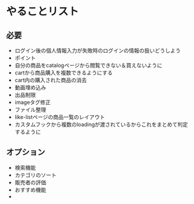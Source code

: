 # やることリスト

## 必要
- ログイン後の個人情報入力が失敗時のログインの情報の扱いどうしよう
- ポイント
- 自分の商品をcatalogページから閲覧できない＆買えないように
- cartから商品購入を複数できるようにする
- cart内の購入された商品の消去
- 動画埋め込み
- 出品制限
- imageタグ修正
- ファイル整理
- like-listページの商品一覧のレイアウト
- カスタムフックから複数のloadingが渡されているからこれをまとめて判定するように


## オプション
- 検索機能
- カテゴリのソート
- 販売者の評価
- おすすめ機能
- 
